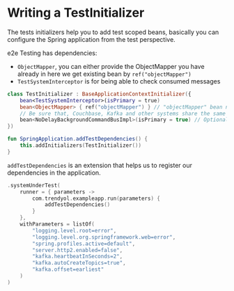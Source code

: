# Writing a TestInitializer

The tests initializers help you to add test scoped beans, basically you can configure the Spring application from the
test perspective.

e2e Testing has dependencies:

- `ObjectMapper`, you can either provide the ObjectMapper you have already in here we get existing bean by `ref("objectMapper")`
- `TestSystemInterceptor` is for being able to check consumed messages

```kotlin
class TestInitializer : BaseApplicationContextInitializer({
    bean<TestSystemInterceptor>(isPrimary = true)
    bean<ObjectMapper> { ref("objectMapper") } // "objectMapper" bean name should be in your spring context otherwise it will fail, if not you can provide an instance here.
    // Be sure that, Couchbase, Kafka and other systems share the same serialization strategy.
    bean<NoDelayBackgroundCommandBusImpl>(isPrimary = true) // Optional dependency to alter delayed implementation with 0-wait.
})

fun SpringApplication.addTestDependencies() {
    this.addInitializers(TestInitializer())
}
```

`addTestDependencies` is an extension that helps us to register our dependencies in the application.

```kotlin  hl_lines="4"
.systemUnderTest(
    runner = { parameters ->
        com.trendyol.exampleapp.run(parameters) {
            addTestDependencies()
        }
    },
    withParameters = listOf(
        "logging.level.root=error",
        "logging.level.org.springframework.web=error",
        "spring.profiles.active=default",
        "server.http2.enabled=false",
        "kafka.heartbeatInSeconds=2",
        "kafka.autoCreateTopics=true",
        "kafka.offset=earliest"
    )
)
```
